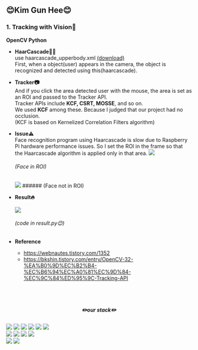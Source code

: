 ## 😊Kim Gun Hee😊  
### 1. Tracking with Vision📸  
**OpenCV Python**
- **HaarCascade🧑🏻**  
  use haarcascade_upperbody.xml [(download)](https://github.com/anaustinbeing/haar-cascade-files/tree/master)  
  First, when a object(user) appears in the camera, the object is recognized and detected using this(haarcascade).  
  
- **Tracker📷**  
  And if you click the area detected user with the mouse, the area is set as an ROI and passed to the Tracker API.  
  Tracker APIs include **KCF, CSRT, MOSSE**, and so on.  
  We used **KCF** among these. Because I judged that our project had no occlusion.  
  (KCF is based on Kernelized Correlation Filters algorithm)  

- **Issue⚠️**  
  Face recognition program using Haarcascade is slow due to Raspberry Pi hardware performance issues.
  So I set the ROI in the frame so that the Haarcascade algorithm is applied only in that area.
  <img src="https://github.com/krjsgml/jangbogo/assets/95139209/a019c97f-e056-46dd-943d-eec00bc2e0e8">  
  ###### (Face in ROI)
  <img src="https://github.com/krjsgml/jangbogo/assets/95139209/e218cdd9-93e5-4f92-8b77-320ab1ce1099">  
  ###### (Face not in ROI)
  
- **Result🔥**
  <br><br>
  <img src="https://github.com/krjsgml/jangbogo/assets/95139209/6fee0e7a-8904-46d1-b88b-c7a2d0f065b2">
  ###### (code in result.py😊)
  
- **Reference**
  + https://webnautes.tistory.com/1352  
  + https://bkshin.tistory.com/entry/OpenCV-32-%EA%B0%9D%EC%B2%B4-%EC%B6%94%EC%A0%81%EC%9D%84-%EC%9C%84%ED%95%9C-Tracking-API

<!-- ### 2. ROS with SLAM🤖  -->

<br><br>
<div align="center"> 

##### ✏️our stack✏️

</div>

<!--Python-->
<span>
  <img src="https://img.shields.io/badge/Python-3776AB?style=for-the-badge&logo=Python&logoColor=white">
</span>

<!--OpenCV-->
<span>
  <img src="https://img.shields.io/badge/OpenCV-5C3EE8?style=for-the-badge&logo=OpenCV&logoColor=white">
</span>

<!--Qt-->
<span>
  <img src="https://img.shields.io/badge/Qt-41CD52?style=for-the-badge&logo=Qt&logoColor=white">
</span>

<!--ROS-->
<span>
  <img src="https://img.shields.io/badge/ROS-22314E?style=for-the-badge&logo=ROS&logoColor=white">
</span>

<!--C-->
<span>
  <img src="https://img.shields.io/badge/C-A8B9CC?style=for-the-badge&logo=c&logoColor=black"/>
</span>

<!--Linux-->
<span>
  <img src="https://img.shields.io/badge/Linux-FCC624?style=for-the-badge&logo=Linux&logoColor=black"/>
</span>

<br>
<!--VS-->
<span>
  <img src="https://img.shields.io/badge/Visual Studio-5C2D91?style=for-the-badge&logo=Visual Studio&logoColor=white"/>
</span>

<!--VS Code-->
<span>
  <img src="https://img.shields.io/badge/Visual Studio Code-007ACC?style=for-the-badge&logo=Visual Studio Code&logoColor=white"/>
</span>

<!--GitHub-->
<span>
  <img src="https://img.shields.io/badge/GitHub-181717?style=for-the-badge&logo=GitHub&logoColor=white"/>
</span>

<!--Git-->
<span>
  <img src="https://img.shields.io/badge/Git-F05032?style=for-the-badge&logo=Git&logoColor=white"/>
</span>

<br>
<!--RPI-->
<span>
  <img src="https://img.shields.io/badge/Raspberry Pi-A22846?style=for-the-badge&logo=Raspberry Pi&logoColor=white"/>
</span>

<!--Arduino-->
<span>
  <img src="https://img.shields.io/badge/Arduino-00979D?style=for-the-badge&logo=Arduino&logoColor=black"/>  
</span>  
